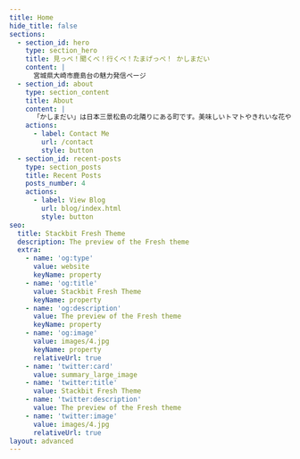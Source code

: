 ```yaml
---
title: Home
hide_title: false
sections:
  - section_id: hero
    type: section_hero
    title: 見っぺ！聞くべ！行くべ！たまげっぺ！ かしまだい
    content: |
      宮城県大崎市鹿島台の魅力発信ページ
  - section_id: about
    type: section_content
    title: About
    content: |
      「かしまだい」は日本三景松島の北隣りにある町です。美味しいトマトやきれいな花や素敵なカフェ、素敵な人達など楽しい魅力を紹介していきます。
    actions:
      - label: Contact Me
        url: /contact
        style: button
  - section_id: recent-posts
    type: section_posts
    title: Recent Posts
    posts_number: 4
    actions:
      - label: View Blog
        url: blog/index.html
        style: button
seo:
  title: Stackbit Fresh Theme
  description: The preview of the Fresh theme
  extra:
    - name: 'og:type'
      value: website
      keyName: property
    - name: 'og:title'
      value: Stackbit Fresh Theme
      keyName: property
    - name: 'og:description'
      value: The preview of the Fresh theme
      keyName: property
    - name: 'og:image'
      value: images/4.jpg
      keyName: property
      relativeUrl: true
    - name: 'twitter:card'
      value: summary_large_image
    - name: 'twitter:title'
      value: Stackbit Fresh Theme
    - name: 'twitter:description'
      value: The preview of the Fresh theme
    - name: 'twitter:image'
      value: images/4.jpg
      relativeUrl: true
layout: advanced
---
```


